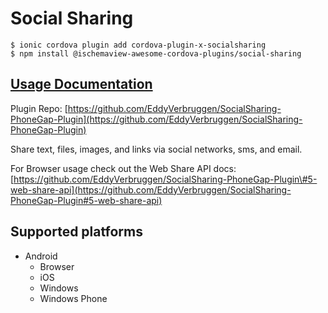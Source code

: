 # Social Sharing

```text
$ ionic cordova plugin add cordova-plugin-x-socialsharing
$ npm install @ischemaview-awesome-cordova-plugins/social-sharing
```

## [Usage Documentation](https://danielsogl.gitbook.io/awesome-cordova-plugins/plugins/social-sharing/)

Plugin Repo: [https://github.com/EddyVerbruggen/SocialSharing-PhoneGap-Plugin](https://github.com/EddyVerbruggen/SocialSharing-PhoneGap-Plugin)

Share text, files, images, and links via social networks, sms, and email.

For Browser usage check out the Web Share API docs: [https://github.com/EddyVerbruggen/SocialSharing-PhoneGap-Plugin\#5-web-share-api](https://github.com/EddyVerbruggen/SocialSharing-PhoneGap-Plugin#5-web-share-api)

## Supported platforms

* Android
  * Browser
  * iOS
  * Windows
  * Windows Phone

